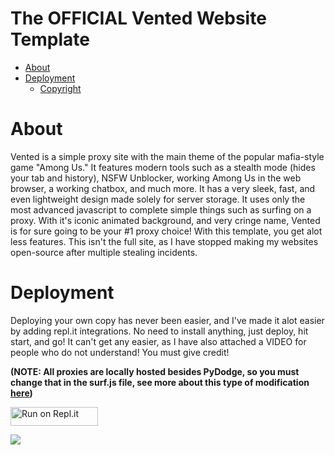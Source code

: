 <h1>The <strong>OFFICIAL</strong> Vented Website Template</h1>

* [About](#about)
* [Deployment](#deployment)
   * [Copyright](https://github.com/vented-devs/Vented-Template/blob/main/LICENSE)

# About
Vented is a simple proxy site with the main theme of the popular mafia-style game "Among Us." It features modern tools such as a stealth mode (hides your tab and history), NSFW Unblocker, working Among Us in the web browser, a working chatbox, and much more. It has a very sleek, fast, and even lightweight design made solely for server storage. It uses only the most advanced javascript to complete simple things such as surfing on a proxy. With it's iconic animated background, and very cringe name, Vented is for sure going to be your #1 proxy choice! With this template, you get alot less features. This isn't the full site, as I have stopped making my websites open-source after multiple stealing incidents.


# Deployment
Deploying your own copy has never been easier, and I've made it alot easier by adding repl.it integrations. No need to install anything, just deploy, hit start, and go! It can't get any easier, as I have also attached a VIDEO for people who do not understand! You must give credit!

<strong>(NOTE: All proxies are locally hosted besides PyDodge, so you must change that in the surf.js file, see more about this type of modification [here](https://github.com/vented-devs/Vented-Template/blob/main/LICENSE))</strong>

<a href="https://repl.it/github/vented-devs/Vented-Template" title="Run on Repl.it"><img alt="Run on Repl.it" src="https://sys32.dev/assets/src/media/replit.svg" width="140" height="30"><img></a>

<image src="images/how.gif">
